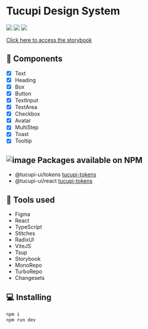 # Tucupi Design System
<p align='left'>
<img src="https://img.shields.io/github/repo-size/Mauregina/tucupi-design-system?color=7e22ce">
<img src="https://img.shields.io/github/languages/count/Mauregina/tucupi-design-system?color=7e22ce">
<img src="https://img.shields.io/github/last-commit/Mauregina/tucupi-design-system?color=7e22ce">
</p>

[Click here to access the storybook](https://mauregina.github.io/tucupi-design-system)

## 📃 Components

- [x] Text
- [x] Heading
- [x] Box
- [x] Button
- [x] TextInput
- [x] TextArea
- [x] Checkbox
- [x] Avatar
- [x] MultiStep
- [x] Toast
- [x] Tooltip

## ![image](https://github.com/Mauregina/tucupi-design-system/assets/8762879/9e07fd8a-a6f5-4f04-b21a-e3b6b9d9f379) Packages available on NPM
- @tucupi-ui/tokens [tucupi-tokens](https://www.npmjs.com/package/@tucupi-ui/tokens)
- @tucupi-ui/react [tucupi-tokens](https://www.npmjs.com/package/@tucupi-ui/react)

## 🚀 Tools used

- Figma
- React
- TypeScript
- Stitches
- RadixUI
- ViteJS
- Tsup
- Storybook
- MonoRepo
- TurboRepo
- Changesets

## 💻 Installing
```sh
npm i
npm run dev
```
## 
